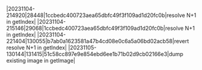 |20231104-214920|28448|1ccbedc400723aea65dbfc49f3f109ad1d20fc0b|resolve N+1 in getIndex|
|20231104-215146|29068|1ccbedc400723aea65dbfc49f3f109ad1d20fc0b|resolve N+1 in getIndex|
|20231104-221404|130055|b7ab0a1623581a47b4cd08e0c6a5a06bd02acb58|revert resolve N+1 in getIndex|
|20231105-130144|131415|51c58cc897e9e854ebd6ee1b71b02d9cb02166e3|dump existing image in getImage|
